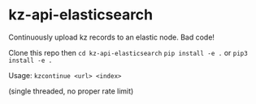 # kz-api-elasticsearch
Continuously upload kz records to an elastic node. Bad code!

Clone this repo then
`cd kz-api-elasticsearch`
`pip install -e .` or `pip3 install -e .`

Usage: `kzcontinue <url> <index>`

(single threaded, no proper rate limit)
